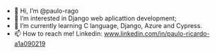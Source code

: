 - 👋 Hi, I’m @paulo-rago
- 👀 I’m interested in Django web aplicattion development;
- 🌱 I’m currently learning C language, Django, Azure and Cypress.
- 📫 How to reach me! Linkedin: www.linkedin.com/in/paulo-ricardo-a1a090219


